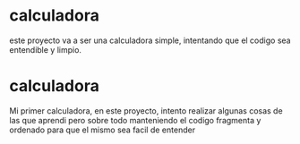 # calculadora
este proyecto va a ser una calculadora simple, intentando que el codigo sea entendible y limpio.
# calculadora
Mi primer calculadora, en este proyecto, intento realizar algunas cosas de las que aprendi pero sobre todo manteniendo el codigo fragmenta y ordenado para que el mismo sea facil de entender
